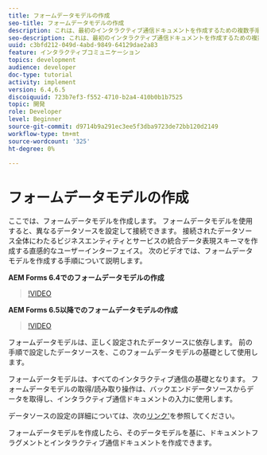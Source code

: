 ```yaml
---
title: フォームデータモデルの作成
seo-title: フォームデータモデルの作成
description: これは、最初のインタラクティブ通信ドキュメントを作成するための複数手順のチュートリアルのパート3です。 ここでは、フォームデータモデルを作成します。 フォームデータモデルを使用すると、複数のデータソースを構成して接続できます。接続されたデータソース間でビジネスエンティティとサービスの統合データ表現スキーマを作成する直感的なユーザーインターフェイスを提供します。
seo-description: これは、最初のインタラクティブ通信ドキュメントを作成するための複数手順のチュートリアルのパート3です。 ここでは、フォームデータモデルを作成します。 フォームデータモデルを使用すると、異なるデータソースを設定して接続できます。接続されたデータソース間でビジネスエンティティやサービスの統一されたデータ表現スキーマを作成する直感的なユーザーインターフェイスを提供します。 次のビデオでは、フォームデータモデルを作成する手順について説明します。
uuid: c3bfd212-049d-4abd-9849-64129dae2a83
feature: インタラクティブコミュニケーション
topics: development
audience: developer
doc-type: tutorial
activity: implement
version: 6.4,6.5
discoiquuid: 723b7ef3-f552-4710-b2a4-410b0b1b7525
topic: 開発
role: Developer
level: Beginner
source-git-commit: d9714b9a291ec3ee5f3dba9723de72bb120d2149
workflow-type: tm+mt
source-wordcount: '325'
ht-degree: 0%

---
```



# フォームデータモデルの作成

ここでは、フォームデータモデルを作成します。 フォームデータモデルを使用すると、異なるデータソースを設定して接続できます。 接続されたデータソース全体にわたるビジネスエンティティとサービスの統合データ表現スキーマを作成する直感的なユーザーインターフェイス。 次のビデオでは、フォームデータモデルを作成する手順について説明します。

**AEM Forms 6.4でのフォームデータモデルの作成**
>[!VIDEO](https://video.tv.adobe.com/v/27763/?quality=9&learn=on)

**AEM Forms 6.5以降でのフォームデータモデルの作成**
>[!VIDEO](https://video.tv.adobe.com/v/27765?quality=9&learn=on)

フォームデータモデルは、正しく設定されたデータソースに依存します。 前の手順で設定したデータソースを、このフォームデータモデルの基礎として使用します。

フォームデータモデルは、すべてのインタラクティブ通信の基礎となります。 フォームデータモデルの取得/読み取り操作は、バックエンドデータソースからデータを取得し、インタラクティブ通信ドキュメントの入力に使用します。

データソースの設定の詳細については、次の[リンク&#39;](parttwo.md)を参照してください。

フォームデータモデルを作成したら、そのデータモデルを基に、ドキュメントフラグメントとインタラクティブ通信ドキュメントを作成できます。
